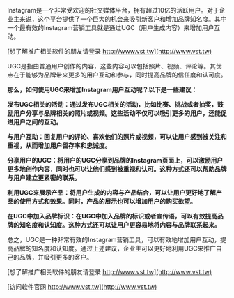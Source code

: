 Instagram是一个非常受欢迎的社交媒体平台，拥有超过10亿的活跃用户。对于企业主来说，这个平台提供了一个巨大的机会来吸引新客户和增加品牌知名度。其中一个最有效的Instagram营销工具就是通过UGC（用户生成内容）来增加用户互动。

[想了解推广相关软件的朋友请登录 http://www.vst.tw](http://www.vst.tw)

UGC是指由普通用户创作的内容，这些内容可以包括照片、视频、评论等。其优点在于能够为品牌带来更多的用户互动和参与，同时提高品牌的信任度和认可度。

**那么，如何使用UGC来增加Instagram用户互动呢？以下是一些建议：**

**发布UGC相关的活动：通过发布UGC相关的活动，比如比赛、挑战或者抽奖，鼓励用户分享与品牌相关的照片或视频。这些活动不仅可以吸引更多的用户，还能促进用户之间的互动。**

**与用户互动：回复用户的评论、喜欢他们的照片或视频，可以让用户感到被关注和重视，从而增加用户留存率和忠诚度。**

**分享用户的UGC：将用户的UGC分享到品牌的Instagram页面上，可以激励用户更多地创作内容，同时也可以让他们感到被重视和认可。这种方式还可以帮助品牌与用户建立更紧密的联系。**

**利用UGC来展示产品：将用户生成的内容与产品结合，可以让用户更好地了解产品的使用方式和效果。同时，产品的展示也可以增加用户的购买欲望。**

**在UGC中加入品牌标识：在UGC中加入品牌的标识或者宣传语，可以有效提高品牌的知名度和认知度。这种方式还可以让用户更容易地将内容与品牌联系起来。**

总之，UGC是一种非常有效的Instagram营销工具，可以有效地增加用户互动，提高品牌的知名度和认知度。通过上述建议，企业主可以更好地利用UGC来推广自己的品牌，并吸引更多的客户。

[想了解推广相关软件的朋友请登录 http://www.vst.tw](http://www.vst.tw)


[访问软件官网 http://www.vst.tw](http://www.vst.tw)
